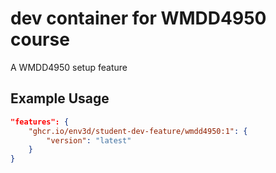 
# dev container for WMDD4950 course

A WMDD4950 setup feature

## Example Usage

```json
"features": {
    "ghcr.io/env3d/student-dev-feature/wmdd4950:1": {
        "version": "latest"
    }
}
```
